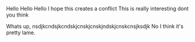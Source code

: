 Hello Hello Hello
I hope this creates a conflict
This is really interesting dont you think

Whats up, nsdjkcndsjkcndskjcnskjcnskjndskjcnskcnsjksdjk
No I think it's pretty lame.

